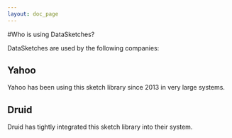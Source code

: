 ```yaml
---
layout: doc_page
---
```

#Who is using DataSketches?

DataSketches are used by the following companies:

## Yahoo

Yahoo has been using this sketch library since 2013 in very large systems.

## Druid
Druid has tightly integrated this sketch library into their system.
